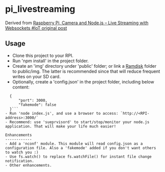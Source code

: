 pi_livestreaming
================

Derived from [Raspberry Pi, Camera and Node.js – Live Streaming with Websockets #IoT original post](http://thejackalofjavascript.com/rpi-live-streaming)

Usage
------------
- Clone this project to your RPI.
- Run 'npm install' in the project folder.
- Create an 'img' directory under 'public' folder; or link a [Ramdisk](https://wiki.archlinux.org/index.php/Tmpfs) folder to public/img.
  The latter is recommended since that will reduce frequent writes on your SD card.
- Optionally, create a 'config.json' in the project folder, including below content:
```
  {    
      "port": 3000,  
      "fakemode": false    
  }```
- Run 'node index.js', and use a browser to access: `http://<RPI-address>:3000/`
- Recommend: use 'sueprvisord' to start/stop/monitor your node.js application. That will make your life much easier!

Enhancements
------------
- Add a 'nconf' module. This module will read config.json as a configuration file. Also a 'fakemode' added if you don't want others to watch you :)
- Use fs.watch() to replace fs.watchFile() for instant file change notification.
- Other enhancements.
